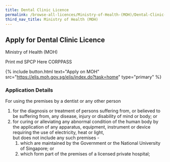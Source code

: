 ```yaml
---
title: Dental Clinic Licence
permalink: /browse-all-licences/Ministry-of-Health-(MOH)/Dental-Clinic-Licence
third_nav_title: Ministry of Health (MOH)
---
```


## Apply for Dental Clinic Licence

Ministry of Health (MOH)

Print md SPCP Here CORPPASS

{% include button.html text="Apply on MOH" src="https://elis.moh.gov.sg/elis/index.do?task=home" type="primary" %}

### Application Details

<p>For using the premises by a dentist or any other person</p>
<ol>
<li>for the diagnosis or treatment of persons suffering from, or believed to be suffering from, any disease, injury or disability of mind or body; or</li>
<li>for curing or alleviating any abnormal condition of the human body by the application of any apparatus, equipment, instrument or device requiring the use of electricity, heat or light,<br>but does not include any such premises -
<ol>
<li>which are maintained by the Government or the National University of Singapore; or</li>
<li>which form part of the premises of a licensed private hospital;</li>
</ol>
</li>
</ol>

